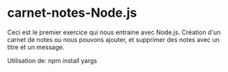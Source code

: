 # carnet-notes-Node.js

Ceci est le premier exercice qui nous entraine avec Node.js.
Création d'un carnet de notes ou nous pouvons ajouter, et supprimer des notes avec un titre et un message.

Utilisation de: npm install yargs


